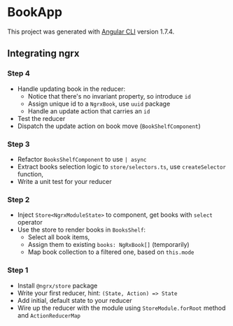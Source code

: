 # BookApp

This project was generated with [Angular CLI](https://github.com/angular/angular-cli) version 1.7.4.

## Integrating ngrx

### Step 4

* Handle updating book in the reducer:
  * Notice that there's no invariant property, so introduce `id`
  * Assign unique id to a `NgrxBook`, use `uuid` package
  * Handle an update action that carries an `id` 
* Test the reducer
* Dispatch the update action on book move (`BookShelfComponent`)

### Step 3

* Refactor `BooksShelfComponent` to use `| async`
* Extract books selection logic to `store/selectors.ts`, use `createSelector` function,
* Write a unit test for your reducer

### Step 2

* Inject `Store<NgrxModuleState>` to component, get books with `select` operator
* Use the store to render books in `BooksShelf`:
  * Select all book items,
  * Assign them to existing `books: NgRxBook[]` (temporarily)
  * Map book collection to a filtered one, based on `this.mode`

### Step 1

* Install `@ngrx/store` package
* Write your first reducer, hint: `(State, Action) => State`
* Add initial, default state to your reducer 
* Wire up the reducer with the module using `StoreModule.forRoot` method and `ActionReducerMap`
